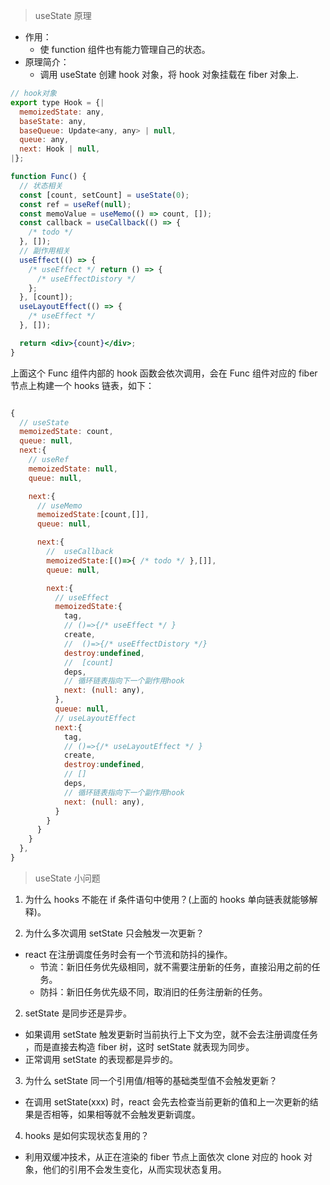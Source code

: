 > useState 原理

- 作用：
  - 使 function 组件也有能力管理自己的状态。
- 原理简介：
  - 调用 useState 创建 hook 对象，将 hook 对象挂载在 fiber 对象上.

```jsx
// hook对象
export type Hook = {|
  memoizedState: any,
  baseState: any,
  baseQueue: Update<any, any> | null,
  queue: any,
  next: Hook | null,
|};

function Func() {
  // 状态相关
  const [count, setCount] = useState(0);
  const ref = useRef(null);
  const memoValue = useMemo(() => count, []);
  const callback = useCallback(() => {
    /* todo */
  }, []);
  // 副作用相关
  useEffect(() => {
    /* useEffect */ return () => {
      /* useEffectDistory */
    };
  }, [count]);
  useLayoutEffect(() => {
    /* useEffect */
  }, []);

  return <div>{count}</div>;
}
```

上面这个 Func 组件内部的 hook 函数会依次调用，会在 Func 组件对应的 fiber 节点上构建一个 hooks 链表，如下：

```js

{
  // useState
  memoizedState: count,
  queue: null,
  next:{
    // useRef
    memoizedState: null,
    queue: null,

    next:{
      // useMemo
      memoizedState:[count,[]],
      queue: null,

      next:{
        //  useCallback
        memoizedState:[()=>{ /* todo */ },[]],
        queue: null,

        next:{
          // useEffect
          memoizedState:{
            tag,
            // ()=>{/* useEffect */ }
            create,
            //  ()=>{/* useEffectDistory */}
            destroy:undefined,
            //  [count]
            deps,
            // 循环链表指向下一个副作用hook
            next: (null: any),
          },
          queue: null,
          // useLayoutEffect
          next:{
            tag,
            // ()=>{/* useLayoutEffect */ }
            create,
            destroy:undefined,
            // []
            deps,
            // 循环链表指向下一个副作用hook
            next: (null: any),
          }
        }
      }
    }
  },
}


```

> useState 小问题

1. 为什么 hooks 不能在 if 条件语句中使用？(上面的 hooks 单向链表就能够解释)。

2. 为什么多次调用 setState 只会触发一次更新？

- react 在注册调度任务时会有一个节流和防抖的操作。
  - 节流：新旧任务优先级相同，就不需要注册新的任务，直接沿用之前的任务。
  - 防抖：新旧任务优先级不同，取消旧的任务注册新的任务。

2. setState 是同步还是异步。

- 如果调用 setState 触发更新时当前执行上下文为空，就不会去注册调度任务 ，而是直接去构造 fiber 树，这时 setState 就表现为同步。
- 正常调用 setState 的表现都是异步的。

3. 为什么 setState 同一个引用值/相等的基础类型值不会触发更新？

- 在调用 setState(xxx) 时，react 会先去检查当前更新的值和上一次更新的结果是否相等，如果相等就不会触发更新调度。

4. hooks 是如何实现状态复用的？

- 利用双缓冲技术，从正在渲染的 fiber 节点上面依次 clone 对应的 hook 对象，他们的引用不会发生变化，从而实现状态复用。
